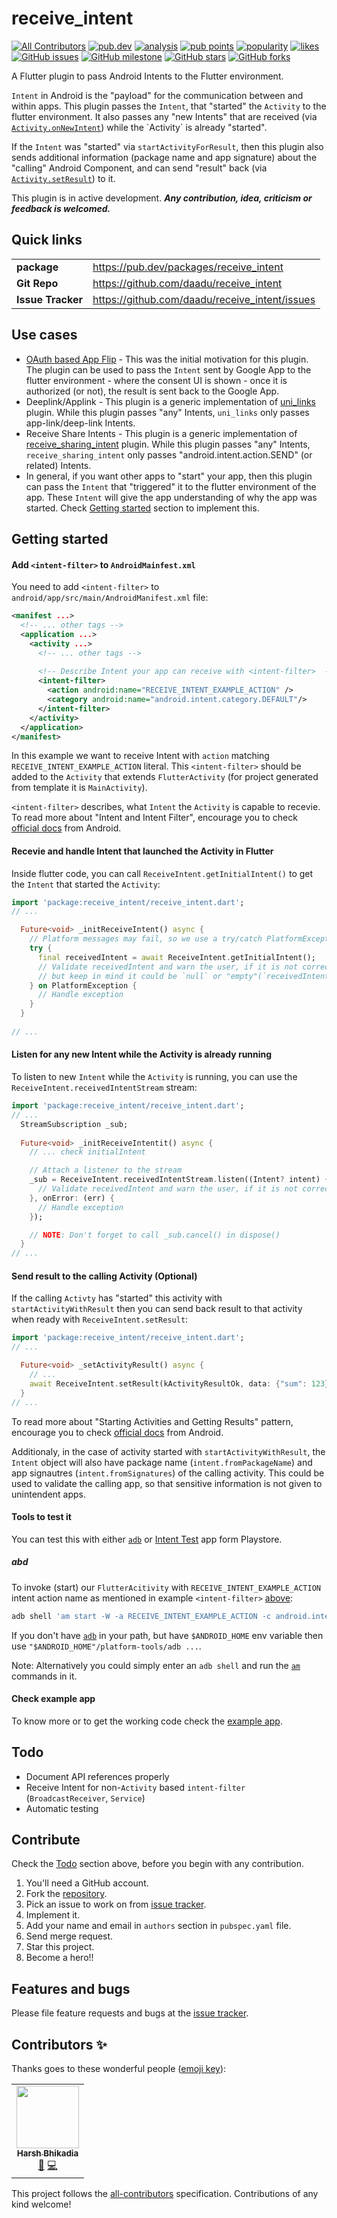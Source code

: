 
# receive_intent

<p>
<!-- ALL-CONTRIBUTORS-BADGE:START - Do not remove or modify this section -->
<a href="#contributors-"><img src="https://img.shields.io/badge/all_contributors-1-orange.svg" alt="All Contributors" /></a>
<!-- ALL-CONTRIBUTORS-BADGE:END -->
<a href="https://pub.dev/packages/receive_intent"><img src="https://img.shields.io/pub/v/receive_intent?logo=dart" alt="pub.dev"></a>
<a href="https://github.com/daadu/receive_intent/actions?query=workflow%3Aanalysis"><img src="https://github.com/daadu/receive_intent/workflows/analysis/badge.svg" alt="analysis"></a>
<a href="https://pub.dev/packages/receive_intent/score"><img src="https://badges.bar/receive_intent/pub%20points" alt="pub points"></a>
<a href="https://pub.dev/packages/receive_intent/score"><img src="https://badges.bar/receive_intent/popularity" alt="popularity"></a>
<a href="https://pub.dev/packages/receive_intent/score"><img src="https://badges.bar/receive_intent/likes" alt="likes"></a>
<a href="https://github.com/daadu/receive_intent/issues"><img src="https://img.shields.io/github/issues/daadu/receive_intent?logo=github" alt="GitHub issues"></a>
<a href="https://github.com/daadu/receive_intent/milestone/1"><img src="https://img.shields.io/github/milestones/progress-percent/daadu/receive_intent/1?logo=github" alt="GitHub milestone"></a>
<a href="https://github.com/daadu/receive_intent/stargazers"><img src="https://img.shields.io/github/stars/daadu/receive_intent?logo=github" alt="GitHub stars"></a>
<a href="https://github.com/daadu/receive_intent/network"><img src="https://img.shields.io/github/forks/daadu/receive_intent?logo=github" alt="GitHub forks"></a></p>
</p>

A Flutter plugin to pass Android Intents to the Flutter environment.

`Intent` in Android is the "payload" for the communication between and within apps. This plugin passes the `Intent`, that "started"  the `Activity` to the flutter environment. It also passes any "new Intents" that are received (via [`Activity.onNewIntent`](https://developer.android.com/reference/android/app/Activity#onNewIntent(android.content.Intent))) while the `Activity` is already "started".

If the `Intent` was "started" via `startActivityForResult`, then this plugin also sends additional information (package name and app signature) about the "calling" Android Component, and can send "result" back (via [`Activity.setResult`](https://developer.android.com/reference/android/app/Activity#setResult(int))) to it.

This plugin is in active development.
___Any contribution, idea, criticism or feedback is welcomed.___

## Quick links
| | |
|-|-|
| __package__ | https://pub.dev/packages/receive_intent |
| __Git Repo__  | https://github.com/daadu/receive_intent |
| __Issue Tracker__ | https://github.com/daadu/receive_intent/issues |


## Use cases
- [OAuth based App Flip](https://developers.google.com/identity/account-linking/app-flip-overview) - This was the initial motivation for this plugin. The plugin can be used to pass the `Intent` sent by Google App to the flutter environment - where the consent UI is shown - once it is authorized (or not), the result is sent back to the Google App.
- Deeplink/Applink - This plugin is a generic implementation of [uni_links](https://pub.dev/packages/uni_links) plugin. While this plugin passes "any" Intents, `uni_links` only passes app-link/deep-link Intents.
- Receive Share Intents - This plugin is a generic implementation of [receive_sharing_intent](https://pub.dev/packages/receive_sharing_intent) plugin. While this plugin passes "any" Intents, `receive_sharing_intent` only passes "android.intent.action.SEND" (or related) Intents.
- In general, if you want other apps to "start" your app, then this plugin can pass the `Intent` that "triggered" it to the flutter environment of the app. These `Intent` will give the app understanding of why the app was started. Check [Getting started](#getting-started) section to implement this.

## Getting started
#### Add `<intent-filter>` to `AndroidMainfest.xml`
You need to add `<intent-filter>` to `android/app/src/main/AndroidManifest.xml` file:
```xml
<manifest ...>
  <!-- ... other tags -->
  <application ...>
    <activity ...>
      <!-- ... other tags -->
      
      <!-- Describe Intent your app can receive with <intent-filter>  -->
      <intent-filter>
        <action android:name="RECEIVE_INTENT_EXAMPLE_ACTION" />
        <category android:name="android.intent.category.DEFAULT"/>
      </intent-filter>
    </activity>
  </application>
</manifest>
```
In this example we want to receive Intent with `action` matching `RECEIVE_INTENT_EXAMPLE_ACTION` literal. This `<intent-filter>` should be added to the `Activity` that extends `FlutterActivity` (for project generated from template it is `MainActivity`). 

`<intent-filter>` describes, what `Intent` the `Activity` is capable to recevie. To read more about "Intent and Intent Filter", encourage you to check [official docs](https://developer.android.com/guide/components/intents-filters) from Android. 
#### Recevie and handle Intent that launched the Activity in Flutter
Inside flutter code, you can call `ReceiveIntent.getInitialIntent()` to get the `Intent` that started the `Activity`:
```dart
import 'package:receive_intent/receive_intent.dart';
// ...

  Future<void> _initReceiveIntent() async {
    // Platform messages may fail, so we use a try/catch PlatformException.
    try {
      final receivedIntent = await ReceiveIntent.getInitialIntent();
      // Validate receivedIntent and warn the user, if it is not correct,
      // but keep in mind it could be `null` or "empty"(`receivedIntent.isNull`).
    } on PlatformException {
      // Handle exception
    }
  }
  
// ...
```
#### Listen for any new Intent while the Activity is already running
To listen to new `Intent` while the `Activity` is running, you can use the `ReceiveIntent.receivedIntentStream` stream:
```dart
import 'package:receive_intent/receive_intent.dart';
// ...
  StreamSubscription _sub;
  
  Future<void> _initReceiveIntentit() async {
    // ... check initialIntent

    // Attach a listener to the stream
    _sub = ReceiveIntent.receivedIntentStream.listen((Intent? intent) {
      // Validate receivedIntent and warn the user, if it is not correct,
    }, onError: (err) {
      // Handle exception
    });

    // NOTE: Don't forget to call _sub.cancel() in dispose()
  }
// ...
```
#### Send result to the calling Activity (Optional)
If the calling `Activty` has "started" this activity with `startActivityWithResult` then you can send back result to that activity when ready with `ReceiveIntent.setResult`:
```dart
import 'package:receive_intent/receive_intent.dart';
// ...

  Future<void> _setActivityResult() async {
    // ...
    await ReceiveIntent.setResult(kActivityResultOk, data: {"sum": 123})
  }
// ...
```
To read more about "Starting Activities and Getting Results" pattern, encourage you to check [official docs](https://developer.android.com/reference/android/app/Activity#starting-activities-and-getting-results) from Android.

Additionaly, in the case of activity started with `startActivityWithResult`, the `Intent` object will also have package name (`intent.fromPackageName`) and app signautres (`intent.fromSignatures`) of the calling activity. This could be used to validate the calling app, so that sensitive information is not given to unintendent apps.
#### Tools to test it
You can test this with either [`adb`](https://developer.android.com/studio/command-line/adb) or [Intent Test](https://play.google.com/store/apps/details?id=com.applauncher.applauncher) app form Playstore.
##### abd
To invoke (start) our `FlutterAcitivity` with `RECEIVE_INTENT_EXAMPLE_ACTION`  intent action name as mentioned in example `<intent-filter>` [above](#add-intent-filter-to-AndroidMainfest.xml):
```sh
adb shell 'am start -W -a RECEIVE_INTENT_EXAMPLE_ACTION -c android.intent.category.DEFAULT'
```
If you don't have  [`adb`](https://developer.android.com/studio/command-line/adb)  in your path, but have  `$ANDROID_HOME`  env variable then use  `"$ANDROID_HOME"/platform-tools/adb ...`.

Note: Alternatively you could simply enter an  `adb shell`  and run the  [`am`](https://developer.android.com/studio/command-line/adb#am)  commands in it.

#### Check example app
To know more or to get the working code check the [example app](https://github.com/daadu/receive_intent/tree/master/example).

## Todo
- Document API references properly
- Receive Intent for non-`Activity` based `intent-filter` (`BroadcastReceiver`, `Service`)
- Automatic testing

## Contribute
Check the [Todo](#todo) section above, before you begin with any contribution.

1. You'll need a GitHub account.
2. Fork the [repository](https://github.com/daadu/receive_intent).
3. Pick an issue to work on from [issue tracker](https://github.com/daadu/receive_intent/issues).
4. Implement it.
5. Add your name and email in `authors` section in `pubspec.yaml` file.
6. Send merge request.
7. Star this project.
8. Become a hero!!

## Features and bugs
Please file feature requests and bugs at the [issue tracker](https://github.com/daadu/receive_intent/issues).

## Contributors ✨

Thanks goes to these wonderful people ([emoji key](https://allcontributors.org/docs/en/emoji-key)):

<!-- ALL-CONTRIBUTORS-LIST:START - Do not remove or modify this section -->
<!-- prettier-ignore-start -->
<!-- markdownlint-disable -->
<table>
  <tr>
    <td align="center"><a href="https://bhikadia.com/"><img src="https://avatars.githubusercontent.com/u/4963236?v=4?s=100" width="100px;" alt=""/><br /><sub><b>Harsh Bhikadia</b></sub></a><br /><a href="#ideas-daadu" title="Ideas, Planning, & Feedback">🤔</a> <a href="https://github.com/daadu/receive_intent/commits?author=daadu" title="Code">💻</a></td>
  </tr>
</table>

<!-- markdownlint-restore -->
<!-- prettier-ignore-end -->

<!-- ALL-CONTRIBUTORS-LIST:END -->

This project follows the [all-contributors](https://github.com/all-contributors/all-contributors) specification. Contributions of any kind welcome!
